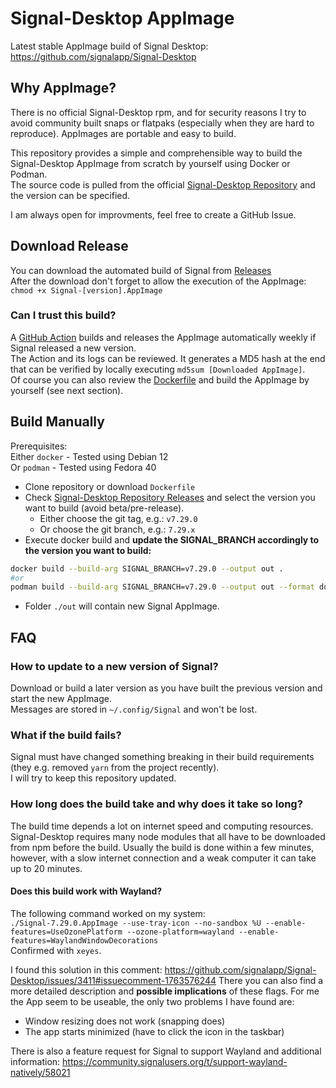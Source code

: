 # Signal-Desktop AppImage

Latest stable AppImage build of Signal Desktop: https://github.com/signalapp/Signal-Desktop

## Why AppImage?

There is no official Signal-Desktop rpm, and for security reasons I try to avoid community built snaps or flatpaks (especially when they are hard to reproduce). AppImages are portable and easy to build.  

This repository provides a simple and comprehensible way to build the Signal-Desktop AppImage from scratch by yourself using Docker or Podman.  
The source code is pulled from the official [Signal-Desktop Repository](https://github.com/signalapp/Signal-Desktop) and the version can be specified.

I am always open for improvments, feel free to create a GitHub Issue.

## Download Release

You can download the automated build of Signal from [Releases](https://github.com/karo-solutions/Signal-Desktop-AppImage/releases)  
After the download don't forget to allow the execution of the AppImage:
`chmod +x Signal-[version].AppImage`

### Can I trust this build?

A [GitHub Action](https://github.com/karo-solutions/Signal-Desktop-AppImage/actions) builds and releases the AppImage automatically weekly if Signal released a new version.  
The Action and its logs can be reviewed. It generates a MD5 hash at the end that can be verified by locally executing `md5sum [Downloaded AppImage]`.  
Of course you can also review the [Dockerfile](./Dockerfile) and build the AppImage by yourself (see next section).

## Build Manually

Prerequisites:  
Either `docker` - Tested using Debian 12  
Or `podman` - Tested using Fedora 40

* Clone repository or download `Dockerfile`
* Check [Signal-Desktop Repository Releases](https://github.com/signalapp/Signal-Desktop/releases) and select the version you want to build (avoid beta/pre-release).
  * Either choose the git tag, e.g.: `v7.29.0`
  * Or choose the git branch, e.g.: `7.29.x`
* Execute docker build and **update the SIGNAL_BRANCH accordingly to the version you want to build:**

```bash
docker build --build-arg SIGNAL_BRANCH=v7.29.0 --output out .
#or
podman build --build-arg SIGNAL_BRANCH=v7.29.0 --output out --format docker .
```

* Folder `./out` will contain new Signal AppImage.

## FAQ

### How to update to a new version of Signal?

Download or build a later version as you have built the previous version and start the new AppImage.  
Messages are stored in `~/.config/Signal` and won't be lost.

### What if the build fails?

Signal must have changed something breaking in their build requirements (they e.g. removed `yarn` from the project recently).  
I will try to keep this repository updated.

### How long does the build take and why does it take so long?

The build time depends a lot on internet speed and computing resources.  
Signal-Desktop requires many node modules that all have to be downloaded from npm before the build.
Usually the build is done within a few minutes, however, with a slow internet connection and a weak computer it can take up to 20 minutes.

#### Does this build work with Wayland?

The following command worked on my system:  
`./Signal-7.29.0.AppImage --use-tray-icon --no-sandbox %U --enable-features=UseOzonePlatform --ozone-platform=wayland --enable-features=WaylandWindowDecorations`  
Confirmed with `xeyes`.  

I found this solution in this comment: https://github.com/signalapp/Signal-Desktop/issues/3411#issuecomment-1763576244
There you can also find a more detailed description and **possible implications** of these flags.
For me the App seem to be useable, the only two problems I have found are:
* Window resizing does not work (snapping does)
* The app starts minimized (have to click the icon in the taskbar)

There is also a feature request for Signal to support Wayland and additional information: https://community.signalusers.org/t/support-wayland-natively/58021

